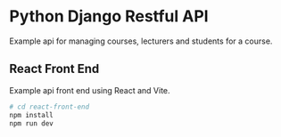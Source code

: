 # Python Django Restful API

Example api for managing courses, lecturers and students for a course.

## React Front End

Example api front end using React and Vite.

```bash
# cd react-front-end
npm install
npm run dev
```
